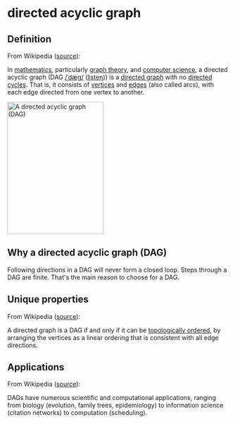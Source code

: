 # directed acyclic graph
## Definition

From Wikipedia ([source](https://en.wikipedia.org/wiki/Directed_acyclic_graph)):

In [mathematics](https://en.wikipedia.org/wiki/Mathematics), particularly [graph theory](https://en.wikipedia.org/wiki/Graph_theory), and [computer science](https://en.wikipedia.org/wiki/Computer_science), a directed acyclic graph (DAG [/ˈdæɡ/](https://en.wikipedia.org/wiki/Help:IPA/English) ([listen](https://upload.wikimedia.org/wikipedia/commons/5/5a/En-us-DAG.ogg))) is a [directed graph](https://en.wikipedia.org/wiki/Directed_graph) with no [directed cycles](https://en.wikipedia.org/wiki/Cycle_graph#Directed_cycle_graph). That is, it consists of [vertices](https://en.wikipedia.org/wiki/Vertex_(graph_theory)) and [edges](https://en.wikipedia.org/wiki/Edge_(graph_theory)) (also called arcs), with each edge directed from one vertex to another.

<img src="https://hackmd.io/_uploads/rywIzRLo5.png" width="219" height="300" alt="A directed acyclic graph (DAG)"/>

## Why a directed acyclic graph (DAG)

Following directions in a DAG will never form a closed loop. Steps through a DAG are finite. That's the main reason to choose for a DAG.

## Unique properties

From Wikipedia ([source](https://en.wikipedia.org/wiki/Directed_acyclic_graph)):

A directed graph is a DAG if and only if it can be [topologically ordered](https://en.wikipedia.org/wiki/Topological_ordering), by arranging the vertices as a linear ordering that is consistent with all edge directions. 

## Applications

From Wikipedia ([source](https://en.wikipedia.org/wiki/Directed_acyclic_graph)):

DAGs have numerous scientific and computational applications, ranging from biology (evolution, family trees, epidemiology) to information science (citation networks) to computation (scheduling).